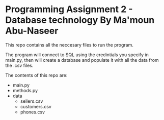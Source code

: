 # Programming Assignment 2 - Database technology By Ma'moun Abu-Naseer

This repo contains all the neccesary files to run the program.

The program will connect to SQL using the credintials you specify in main.py, then will create a database and populate it with all the data from the .csv files.

The contents of this repo are:

- main.py
- methods.py
- data
  - sellers.csv
  - customers.csv
  - phones.csv
